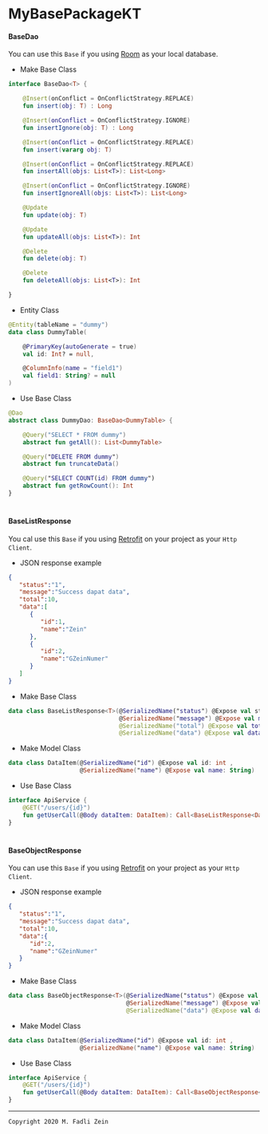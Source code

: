 # MyBasePackageKT

#### BaseDao

You can use this `Base` if you using [Room](https://developer.android.com/training/data-storage/room?hl=id) as your local database.

- Make Base Class
```kotlin
interface BaseDao<T> {

    @Insert(onConflict = OnConflictStrategy.REPLACE)
    fun insert(obj: T) : Long

    @Insert(onConflict = OnConflictStrategy.IGNORE)
    fun insertIgnore(obj: T) : Long

    @Insert(onConflict = OnConflictStrategy.REPLACE)
    fun insert(vararg obj: T)

    @Insert(onConflict = OnConflictStrategy.REPLACE)
    fun insertAll(objs: List<T>): List<Long>

    @Insert(onConflict = OnConflictStrategy.IGNORE)
    fun insertIgnoreAll(objs: List<T>): List<Long>

    @Update
    fun update(obj: T)

    @Update
    fun updateAll(objs: List<T>): Int

    @Delete
    fun delete(obj: T)

    @Delete
    fun deleteAll(objs: List<T>): Int

}
```

- Entity Class
```kotlin
@Entity(tableName = "dummy")
data class DummyTable(

    @PrimaryKey(autoGenerate = true)
    val id: Int? = null,

    @ColumnInfo(name = "field1")
    val field1: String? = null
)
```

- Use Base Class
```kotlin
@Dao
abstract class DummyDao: BaseDao<DummyTable> {

    @Query("SELECT * FROM dummy")
    abstract fun getAll(): List<DummyTable>

    @Query("DELETE FROM dummy")
    abstract fun truncateData()

    @Query("SELECT COUNT(id) FROM dummy")
    abstract fun getRowCount(): Int
}
```

#
#### BaseListResponse
You cal use this `Base` if you using [Retrofit](https://square.github.io/retrofit/) on your project as your `Http Client`.

- JSON response example
```json
{
   "status":"1",
   "message":"Success dapat data",
   "total":10,
   "data":[
      {
         "id":1,
         "name":"Zein"
      },
      {
         "id":2,
         "name":"GZeinNumer"
      }
   ]
}
```

- Make Base Class
```kotlin
data class BaseListResponse<T>(@SerializedName("status") @Expose val status: String,
                               @SerializedName("message") @Expose val message: String?,
                               @SerializedName("total") @Expose val total: Int?,
                               @SerializedName("data") @Expose val data: List<T>?)
```

- Make Model Class
```kotlin
data class DataItem(@SerializedName("id") @Expose val id: int ,
                    @SerializedName("name") @Expose val name: String)
```

- Use Base Class
```kotlin
interface ApiService {
    @GET("/users/{id}")
    fun getUserCall(@Body dataItem: DataItem): Call<BaseListResponse<DataItem>>
}
```

#
#### BaseObjectResponse
You can use this `Base` if you using [Retrofit](https://square.github.io/retrofit/) on your project as your `Http Client`.

- JSON response example
```json
{
   "status":"1",
   "message":"Success dapat data",
   "total":10,
   "data":{
      "id":2,
      "name":"GZeinNumer"
   }
}
```

- Make Base Class
```kotlin
data class BaseObjectResponse<T>(@SerializedName("status") @Expose val status: String,
                                 @SerializedName("message") @Expose val message: String?,
                                 @SerializedName("data") @Expose val data: T?)
```

- Make Model Class
```kotlin
data class DataItem(@SerializedName("id") @Expose val id: int ,
                    @SerializedName("name") @Expose val name: String)
```

- Use Base Class
```kotlin
interface ApiService {
    @GET("/users/{id}")
    fun getUserCall(@Body dataItem: DataItem): Call<BaseObjectResponse<DataItem>>
}
```

---

```
Copyright 2020 M. Fadli Zein
```
